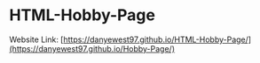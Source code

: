# HTML-Hobby-Page
Website Link: [https://danyewest97.github.io/HTML-Hobby-Page/](https://danyewest97.github.io/Hobby-Page/)
